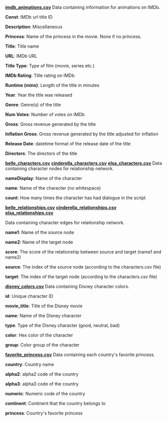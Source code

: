 <ins>**imdb_animations.csv**</ins>
Data containing information for animations on IMDb.

**Const**: IMDb url title ID

**Description**: Miscellaneous

**Princess**: Name of the princess in the movie. None if no princess.

**Title**: Title name

**URL**: IMDb URL

**Title Type**: Type of film (movie, series etc.)

**IMDb Rating**: Title rating on IMDb

**Runtime (mins)**: Length of the title in minutes

**Year**: Year the title was released

**Genre**: Genre(s) of the title

**Num Votes**: Number of votes on IMDb

**Gross**: Gross revenue generated by the title

**Inflation Gross**: Gross revenue generated by the title adjusted for inflation

**Release Date**: datetime format of the release date of the title

**Directors**: The directors of the title

<ins>**belle_characters.csv**</ins>
<ins>**cinderella_characters.csv**</ins>
<ins>**elsa_characters.csv**</ins>
Data containing character nodes for relationship network.

**nameDisplay**: Name of the character

**name**: Name of the character (no whitespace)

**count**: How many times the character has had dialogue in the script

<ins>**belle_relationships.csv**</ins>
<ins>**cinderella_relationships.csv**</ins>
<ins>**elsa_relationships.csv**</ins>

Data containing character edges for relationship network.

**name1**: Name of the source node

**name2**: Name of the target node

**score**: The score of the relationship between source and target (name1 and name2)

**source**: The index of the source node (according to the characters.csv file)

**target**: The index of the target node (according to the characters.csv file)

<ins>**disney_colors.csv**</ins>
Data containing Disney character colors.

**id**: Unique character ID

**movie_title**: Title of the Disney movie

**name**: Name of the Disney character

**type**: Type of the Disney character (good, neutral, bad)

**color**: Hex color of the character

**group**: Color group of the character


<ins>**favorite_princess.csv**</ins>
Data containing each country's favorite princess.

**country**: Country name

**alpha2**: alpha2 code of the country

**alpha3**: alpha3 code of the country

**numeric**: Numeric code of the country

**continent**: Continent that the country belongs to

**princess**: Country's favorite princess